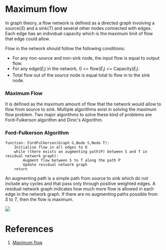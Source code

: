 # Maximum flow

In graph theory, a flow network is defined as a directed graph involving a source(*S*) and a sink(*T*) and several other nodes connected with edges. Each edge has an individual capacity which is the maximum limit of flow that edge could allow.

Flow in the network should follow the following conditions:

 - For any non-source and non-sink node, the input flow is equal to output flow.
 - For any edge(*E<sub>i</sub>*) in the network, 0 <= flow(*E<sub>i</sub>*) <= Capacity(*E<sub>i</sub>*).
 - Total flow out of the source node is equal total to flow in to the sink node.


### Maximum Flow

It is defined as the maximum amount of flow that the network would allow to flow from source to sink. Multiple algorithms exist in solving the maximum flow problem. Two major algorithms to solve these kind of problems are Ford-Fulkerson algorithm and Dinic's Algorithm.

### Ford-Fulkerson Algorithm

~~~
function: FordFulkerson(Graph G,Node S,Node T):
    Initialise flow in all edges to 0
    while (there exists an augmenting path(P) between S and T in residual network graph):
        Augment flow between S to T along the path P
        Update residual network graph
    return
~~~

An augmenting path is a simple path from source to sink which do not include any cycles and that pass only through positive weighted edges. A residual network graph indicates how much more flow is allowed in each edge in the network graph. If there are no augmenting paths possible from *S* to *T*, then the flow is maximum.

![](https://he-s3.s3.amazonaws.com/media/uploads/61e8b57.png)


# References

1. [Maximum flow](https://www.hackerearth.com/zh/practice/algorithms/graphs/maximum-flow/tutorial/)